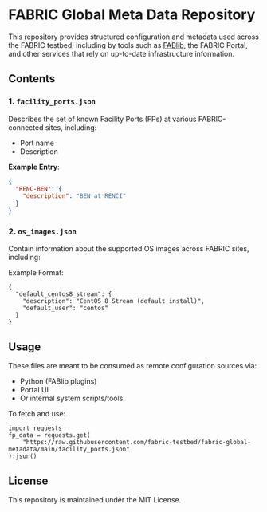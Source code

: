 # FABRIC Global Meta Data Repository

This repository provides structured configuration and metadata used across the FABRIC testbed, including by tools such as [FABlib](https://github.com/fabric-testbed/fabrictestbed-extensions), the FABRIC Portal, and other services that rely on up-to-date infrastructure information.

## Contents

### 1. `facility_ports.json`
Describes the set of known Facility Ports (FPs) at various FABRIC-connected sites, including:
- Port name
- Description

**Example Entry**:
```json
{
  "RENC-BEN": {
    "description": "BEN at RENCI"
  }
}
```
### 2. `os_images.json`
Contain information about the supported OS images across FABRIC sites, including:

Example Format:
```
{
  "default_centos8_stream": {
    "description": "CentOS 8 Stream (default install)",
    "default_user": "centos"
  }
}
```
## Usage
These files are meant to be consumed as remote configuration sources via:
- Python (FABlib plugins)
- Portal UI
- Or internal system scripts/tools

To fetch and use:
```
import requests
fp_data = requests.get(
    "https://raw.githubusercontent.com/fabric-testbed/fabric-global-metadata/main/facility_ports.json"
).json()
```
## License
This repository is maintained under the MIT License.
